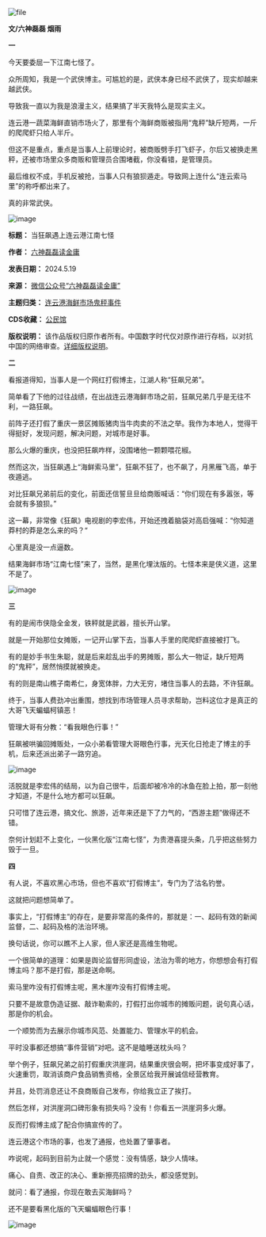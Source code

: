 ![file](https://chinadigitaltimes.net/chinese/files/2024/05/image-1716089874494.png)


**文/六神磊磊 烟雨** 


**一** 


今天要委屈一下江南七怪了。


众所周知，我是一个武侠博主。可尴尬的是，武侠本身已经不武侠了，现实却越来越武侠。


导致我一直以为我是浪漫主义，结果搞了半天我特么是现实主义。


连云港一蔬菜海鲜直销市场火了，那里有个海鲜商贩被指用“鬼秤”缺斤短两，一斤的爬爬虾只给人半斤。


但这不是重点，重点是当事人上前理论时，被商贩劈手打飞虾子，尔后又被换走黑秤，还被市场里众多商贩和管理员合围堵截，你没看错，是管理员。


最后维权不成，手机反被抢，当事人只有狼狈遁走。导致网上连什么“连云索马里”的称呼都出来了。


真的非常武侠。


![image](https://chinadigitaltimes.net/chinese/files/2024/05/post-707988-664974f3aee76.gif)




**标题：** 当狂飙遇上连云港江南七怪  

**作者：** [六神磊磊读金庸](https://chinadigitaltimes.net/space/六神磊磊读金庸)  

**发表日期：** 2024.5.19  

**来源：** [微信公众号“六神磊磊读金庸”](https://web.archive.org/web/https://mp.weixin.qq.com/s/f3e13qlJc3HE72vw6YvHRA)  

**主题归类：** [连云港海鲜市场鬼秤事件](https://chinadigitaltimes.net/space/连云港海鲜市场鬼秤事件)  

**CDS收藏：** [公民馆](https://chinadigitaltimes.net/space/%E5%85%AC%E6%B0%91%E9%A6%86)  

**版权说明：** 该作品版权归原作者所有。中国数字时代仅对原作进行存档，以对抗中国的网络审查。[详细版权说明](https://chinadigitaltimes.net/chinese/copyright)。


**二** 


看报道得知，当事人是一个网红打假博主，江湖人称“狂飙兄弟”。


简单看了下他的过往战绩，在出战连云港海鲜市场之前，狂飙兄弟几乎是无往不利，一路狂飙。


前阵子还打假了重庆一景区摊贩猪肉当牛肉卖的不法之举。我作为本地人，觉得干得挺好，发现问题，解决问题，对城市是好事。


那么火爆的重庆，也没把狂飙咋样，没围堵他一颗颗喂花椒。


然而这次，当狂飙遇上“海鲜索马里”，狂飙不狂了，也不飙了，月黑雁飞高，单于夜遁逃。


对比狂飙兄弟前后的变化，前面还信誓旦旦给商贩喊话：“你们现在有多嚣张，等会就有多狼狈。”


这一幕，非常像《狂飙》电视剧的李宏伟，开始还拽着脑袋对高启强喊：“你知道莽村的莽是怎么来的吗？“


心里真是没一点逼数。


结果海鲜市场“江南七怪”来了，当然，是黑化埋汰版的。七怪本来是侠义道，这里不是了。


![image](https://chinadigitaltimes.net/chinese/files/2024/05/post-707988-664974f3b8a84.)


**三** 


有的是闹市侠隐全金发，铁秤就是武器，擅长开山掌。


就是一开始那位女摊贩，一记开山掌下去，当事人手里的爬爬虾直接被打飞。


有的是妙手书生朱聪，就是后来趁乱出手的男摊贩，那么大一物证，缺斤短两的“鬼秤”，居然悄摸就被换走。


有的则是南山樵子南希仁，身宽体胖，力大无穷，堵住当事人的去路，不许狂飙。


终于，当事人费劲冲出重围，想找到市场管理人员寻求帮助，岂料这位才是真正的大哥飞天蝙蝠柯镇恶！


管理大哥有分教：“看我眼色行事！”


狂飙被哄骗回摊贩处，一众小弟看管理大哥眼色行事，光天化日抢走了博主的手机，后来还派出弟子一路穷追。


![image](https://chinadigitaltimes.net/chinese/files/2024/05/post-707988-664974f3c0ee9.gif)


活脱就是李宏伟的结局，以为自己很牛，后面却被冷冷的冰鱼在脸上拍，那一刻他才知道，不是什么地方都可以狂飙。


只可惜了连云港，搞文化、旅游，近年来还是下了力气的，“西游主题”做得还不错。


奈何计划赶不上变化，一伙黑化版“江南七怪”，为贵港喜提头条，几乎把这些努力毁于一旦。


**四** 


有人说，不喜欢黑心市场，但也不喜欢“打假博主”，专门为了沽名钓誉。


这就把问题想简单了。


事实上，“打假博主”的存在，是要非常高的条件的，那就是：一、起码有效的新闻监督，二、起码及格的法治环境。


换句话说，你可以瞧不上人家，但人家还是高维生物呢。


一个很简单的道理：如果是舆论监督形同虚设，法治为零的地方，你想想会有打假博主吗？那不是打假，那是送命啊。


索马里咋没有打假博主呢，黑木崖咋没有打假博主呢。


只要不是故意伪造证据、敲诈勒索的，打假打出你城市的摊贩问题，说句真心话，那是你的机会。


一个顺势而为去展示你城市风范、处置能力、管理水平的机会。


平时没事都还想搞“事件营销”对吧。这不是瞌睡送枕头吗？


举个例子，狂飙兄弟之前打假重庆洪崖洞，结果重庆很会啊，把坏事变成好事了，火速重罚，取消该商户食品销售资格，全景区给我开展诚信经营教育。


并且，处罚消息还让不良商贩自己发布，你给我立正了挨打。


然后怎样，对洪崖洞口碑形象有损失吗？没有！你看五一洪崖洞多火爆。


反而打假博主成了配合你搞宣传的了。


连云港这个市场的事，也发了通报，也处置了肇事者。


咋说呢，起码到目前为止就一个感觉：没有情感，缺少人情味。


痛心、自责、改正的决心、重新擦亮招牌的劲头，都没感觉到。


就问：看了通报，你现在敢去买海鲜吗？


还不是要看黑化版的飞天蝙蝠眼色行事！


![image](https://chinadigitaltimes.net/chinese/files/2024/05/post-707988-664974f3c7dda.)

